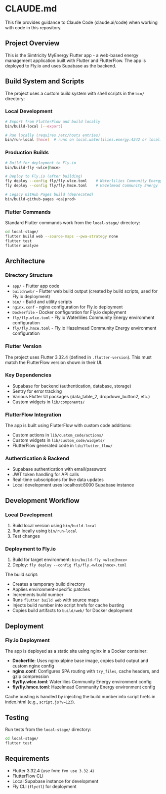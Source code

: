 # CLAUDE.md

This file provides guidance to Claude Code (claude.ai/code) when working with code in this repository.

## Project Overview

This is the Simtricity MyEnergy Flutter app - a web-based energy management application built with Flutter and FlutterFlow. The app is deployed to Fly.io and uses Supabase as the backend.

## Build System and Scripts

The project uses a custom build system with shell scripts in the `bin/` directory:

### Local Development
```bash
# Export from FlutterFlow and build locally
bin/build-local [--export]

# Run locally (requires /etc/hosts entries)
bin/run-local [hmce]  # runs on local.waterlilies.energy:4242 or local.hazelmead.energy:4242
```

### Production Builds
```bash
# Build for deployment to Fly.io
bin/build-fly <wlce|hmce>

# Deploy to Fly.io (after building)
fly deploy --config fly/fly.wlce.toml    # Waterlilies Community Energy
fly deploy --config fly/fly.hmce.toml    # Hazelmead Community Energy

# Legacy GitHub Pages build (deprecated)
bin/build-github-pages <qa|prod>
```

### Flutter Commands
Standard Flutter commands work from the `local-stage/` directory:
```bash
cd local-stage/
flutter build web --source-maps --pwa-strategy none
flutter test
flutter analyze
```

## Architecture

### Directory Structure
- `app/` - Flutter app code
- `build/web/` - Flutter web build output (created by build scripts, used for Fly.io deployment)
- `bin/` - Build and utility scripts
- `nginx.conf` - nginx configuration for Fly.io deployment
- `Dockerfile` - Docker configuration for Fly.io deployment
- `fly/fly.wlce.toml` - Fly.io Waterlilies Community Energy environment configuration
- `fly/fly.hmce.toml` - Fly.io Hazelmead Community Energy environment configuration

### Flutter Version
The project uses Flutter 3.32.4 (defined in `.flutter-version`). This must match the FlutterFlow version shown in their UI.

### Key Dependencies
- Supabase for backend (authentication, database, storage)
- Sentry for error tracking
- Various Flutter UI packages (data_table_2, dropdown_button2, etc.)
- Custom widgets in `lib/components/`

### FlutterFlow Integration
The app is built using FlutterFlow with custom code additions:
- Custom actions in `lib/custom_code/actions/`
- Custom widgets in `lib/custom_code/widgets/`
- FlutterFlow generated code in `lib/flutter_flow/`

### Authentication & Backend
- Supabase authentication with email/password
- JWT token handling for API calls
- Real-time subscriptions for live data updates
- Local development uses localhost:8000 Supabase instance

## Development Workflow

### Local Development
1. Build local version using `bin/build-local`
2. Run locally using `bin/run-local`
3. Test changes

### Deployment to Fly.io
1. Build for target environment: `bin/build-fly <wlce|hmce>`
2. Deploy: `fly deploy --config fly/fly.<wlce|hmce>.toml`

The build script:
- Creates a temporary build directory
- Applies environment-specific patches
- Increments build number
- Runs `flutter build web` with source maps
- Injects build number into script hrefs for cache busting
- Copies build artifacts to `build/web/` for Docker deployment

## Deployment

### Fly.io Deployment
The app is deployed as a static site using nginx in a Docker container:
- **Dockerfile**: Uses nginx:alpine base image, copies build output and custom nginx config
- **nginx.conf**: Configures SPA routing with `try_files`, cache headers, and gzip compression
- **fly/fly.wlce.toml**: Waterlilies Community Energy environment config
- **fly/fly.hmce.toml**: Hazelmead Community Energy environment config

Cache busting is handled by injecting the build number into script hrefs in index.html (e.g., `script.js?v=123`).

## Testing
Run tests from the `local-stage/` directory:
```bash
cd local-stage/
flutter test
```

## Requirements
- Flutter 3.32.4 (use fvm: `fvm use 3.32.4`)
- FlutterFlow CLI
- Local Supabase instance for development
- Fly CLI (`flyctl`) for deployment